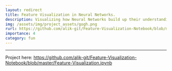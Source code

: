 ```yaml
---
layout: redirect
title: Feature Visualization in Neural Networks.
description: Visualizing how Neural Networks build up their understanding of images.
img: /assets/img/project_assets/gogh.png
rurl: https://github.com/alik-git/Feature-Visualization-Notebook/blob/master/Feature-Visualization.ipynb
importance: 4
category: fun
---
```


---

Project here: https://github.com/alik-git/Feature-Visualization-Notebook/blob/master/Feature-Visualization.ipynb